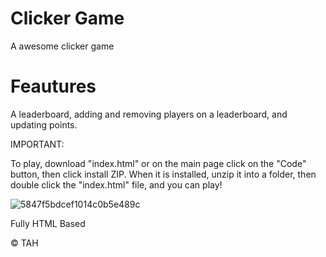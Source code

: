# Clicker Game
A awesome clicker game


# Feautures

A leaderboard, adding and removing players on a leaderboard, and updating points.

IMPORTANT:

To play, download "index.html" or on the main page click on the "Code" button, then click install ZIP. When it is installed, unzip it into a folder, then double click the "index.html" file, and you can play!

![5847f5bdcef1014c0b5e489c](https://user-images.githubusercontent.com/97061690/209886646-a508ad83-929c-4a45-8be5-35620465272b.png)

Fully HTML Based

© TAH 
